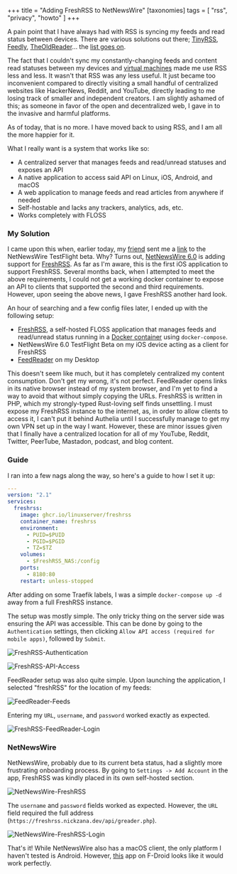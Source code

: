 +++
title = "Adding FreshRSS to NetNewsWire"
[taxonomies]
tags = [ "rss", "privacy", "howto" ]
+++

A pain point that I have always had with RSS is syncing my feeds and read
status between devices. There are various solutions out there;
[TinyRSS](http://www.abitrss.com/), [Feedly](https://www.feedly.com/),
[TheOldReader](https://alternativeto.net/software/the-old-reader/about/)...
the [list goes on](https://alternativeto.net/software/google-reader/).

The fact that I couldn't sync my constantly-changing feeds and content read statuses between my devices and [virtual machines](https://www.qubes-os.org/) made me use RSS less and less. It wasn't that RSS was any less useful. It just became too inconvenient compared to directly visiting a small handful of centralized websites like HackerNews, Reddit, and YouTube, directly leading to me losing track of smaller and independent creators. I am slightly ashamed of this; as someone in favor of the open and decentralized web, I gave in to the invasive and harmful platforms.

As of today, that is no more. I have moved back to using RSS, and I am all the more happier for it.

What I really want is a system that works like so:
* A centralized server that manages feeds and read/unread statuses and exposes an API
* A native application to access said API on Linux, iOS, Android, and macOS
* A web application to manage feeds and read articles from anywhere if needed
* Self-hostable and lacks any trackers, analytics, ads, etc.
* Works completely with FLOSS

### My Solution

I came upon this when, earlier today, my [friend](https://ersei.saggis.com) sent me a [link](https://nnw.ranchero.com/2021/04/11/how-to-help.html) to the NetNewsWire TestFlight beta. Why? Turns out, [NetNewsWire 6.0](https://nnw.ranchero.com/2021/03/27/netnewswire-for-mac.html) is adding support for [FreshRSS](https://www.freshrss.org/). As far as I'm aware, this is the first iOS application to support FreshRSS. Several months back, when I attempted to meet the above requirements, I could not get a working docker container to expose an API to clients that supported the second and third requirements. However, upon seeing the above news, I gave FreshRSS another hard look.

An hour of searching and a few config files later, I ended up with the following setup:

* [FreshRSS](https://www.freshrss.org/), a self-hosted FLOSS application that manages feeds and read/unread status running in a [Docker container](https://docs.linuxserver.io/images/docker-freshrss) using `docker-compose`.
* NetNewsWire 6.0 TestFlight Beta on my iOS device acting as a client for FreshRSS
* [FeedReader](https://jangernert.github.io/FeedReader/) on my Desktop

This doesn't seem like much, but it has completely centralized my content consumption. Don't get my wrong, it's not perfect. FeedReader opens links in its native browser instead of my system browser, and I'm yet to find a way to avoid that without simply copying the URLs. FreshRSS is written in PHP, which my strongly-typed Rust-loving self finds unsettling. I must expose my FreshRSS instance to the internet, as, in order to allow clients to access it, I can't put it behind Authelia until I successfully manage to get my own VPN set up in the way I want. However, these are minor issues given that I finally have a centralized location for all of my YouTube, Reddit, Twitter, PeerTube, Mastadon, podcast, and blog content.

### Guide

I ran into a few nags along the way, so here's a guide to how I set it up:

```yaml
---
version: "2.1"
services:
  freshrss:
    image: ghcr.io/linuxserver/freshrss
    container_name: freshrss
    environment:
      - PUID=$PUID
      - PGID=$PGID
      - TZ=$TZ
    volumes:
      - $FreshRSS_NAS:/config
    ports:
      - 8180:80
    restart: unless-stopped

```

After adding on some Traefik labels, I was a simple `docker-compose up -d` away from a full FreshRSS instance.

The setup was mostly simple. The only tricky thing on the server side was ensuring the API was accessible. This can be done by going to the `Authentication` settings, then clicking `Allow API access (required for mobile apps)`, followed by `Submit`.

![FreshRSS-Authentication](FreshRSS-Authentication.png)

![FreshRSS-API-Access](./FreshRSS-API-Access.png)

FeedReader setup was also quite simple. Upon launching the application, I selected "freshRSS" for the location of my feeds:

![FeedReader-Feeds](./FeedReader-Feeds.png)

Entering my `URL`, `username`, and `password` worked exactly as expected.

![FreshRSS-FeedReader-Login](./FreshRSS-FeedReader-Login.png)

### NetNewsWire

NetNewsWire, probably due to its current beta status, had a slightly more frustrating onboarding process. By going to `Settings -> Add Account` in the app, FreshRSS was kindly placed in its own self-hosted section.

![NetNewsWire-FreshRSS](./NetNewsWire-FreshRSS.jpeg)

The `username` and `password` fields worked as expected. However, the `URL` field required the full address (`https://freshrss.nickzana.dev/api/greader.php`).

![NetNewsWire-FreshRSS-Login](./NetNewsWire-FreshRSS-Login.jpeg)

That's it! While NetNewsWire also has a macOS client, the only platform I haven't tested is Android. However, [this](https://f-droid.org/en/packages/fr.chenry.android.freshrss/) app on F-Droid looks like it would work perfectly.

